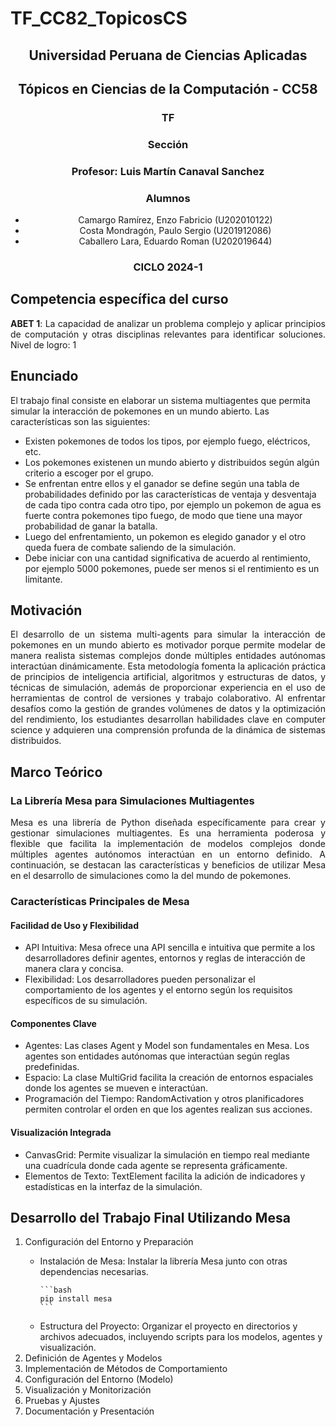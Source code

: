 # TF_CC82_TopicosCS

 <h2 align="center">Universidad Peruana de Ciencias Aplicadas</h2>
<h2 align="center">Tópicos en Ciencias de la Computación - CC58</h2>
 
<h3 align="center"> TF</h3>
 
<h3 align="center"> Sección</h3>
<h3 align="center"> Profesor: Luis Martín Canaval Sanchez</h3>
<h3 align="center"> Alumnos</h3>
 <ul>
   <li align="center">Camargo Ramírez, Enzo Fabricio (U202010122)</li>
   <li align="center">Costa Mondragón, Paulo Sergio (U201912086)</li>
   <li align="center">Caballero Lara, Eduardo Roman (U202019644)</li>
 </ul>
 
 
 <h3 align="center">CICLO 2024-1</h3>


## Competencia específica del curso

<p align="justify">
 <b>ABET 1</b>: La capacidad de analizar un problema complejo y aplicar principios de computación y otras disciplinas relevantes para identificar soluciones.
Nivel de logro: 1
</p>

## Enunciado
<p align="justift">
El trabajo final consiste en elaborar un sistema multiagentes que permita simular la interacción de pokemones en un mundo abierto. Las características son las siguientes:
<ul>
<li>Existen pokemones de todos los tipos, por ejemplo fuego, eléctricos, etc.</li>
<li>Los pokemones existenen un mundo abierto y distribuidos según algún criterio a escoger por el grupo.</li>
<li>Se enfrentan entre ellos y el ganador se define según una tabla de probabilidades definido por las características de ventaja y desventaja de cada tipo contra cada otro tipo, por ejemplo un pokemon de agua es fuerte contra pokemones tipo fuego, de modo que tiene una mayor probabilidad de ganar la batalla.</li>
<li>Luego del enfrentamiento, un pokemon es elegido ganador y el otro queda fuera de combate saliendo de la simulación.</li>
<li>Debe iniciar con una cantidad significativa de acuerdo al rentimiento, por ejemplo 5000 pokemones, puede ser menos si el rentimiento es un limitante.</li>
 </ul>
</p>

## Motivación
<p align="justify">
 El desarrollo de un sistema multi-agents para simular la interacción de pokemones en un mundo abierto es motivador porque permite modelar de manera realista sistemas complejos donde múltiples entidades autónomas interactúan dinámicamente. Esta metodología fomenta la aplicación práctica de principios de inteligencia artificial, algoritmos y estructuras de datos, y técnicas de simulación, además de proporcionar experiencia en el uso de herramientas de control de versiones y trabajo colaborativo. Al enfrentar desafíos como la gestión de grandes volúmenes de datos y la optimización del rendimiento, los estudiantes desarrollan habilidades clave en computer science y adquieren una comprensión profunda de la dinámica de sistemas distribuidos.
</p>

## Marco Teórico

### La Librería Mesa para Simulaciones Multiagentes
<p align="justify">
Mesa es una librería de Python diseñada específicamente para crear y gestionar simulaciones multiagentes. Es una herramienta poderosa y flexible que facilita la implementación de modelos complejos donde múltiples agentes autónomos interactúan en un entorno definido. A continuación, se destacan las características y beneficios de utilizar Mesa en el desarrollo de simulaciones como la del mundo de pokemones.
</p>

### Características Principales de Mesa

#### Facilidad de Uso y Flexibilidad
<p align="justify">
<ul>
<li>API Intuitiva: Mesa ofrece una API sencilla e intuitiva que permite a los desarrolladores definir agentes, entornos y reglas de interacción de manera clara y concisa.</li>
<li>Flexibilidad: Los desarrolladores pueden personalizar el comportamiento de los agentes y el entorno según los requisitos específicos de su simulación.</li>
</ul>

#### Componentes Clave
<p>
 <ul>
<li>Agentes: Las clases Agent y Model son fundamentales en Mesa. Los agentes son entidades autónomas que interactúan según reglas predefinidas.</li>
<li>Espacio: La clase MultiGrid facilita la creación de entornos espaciales donde los agentes se mueven e interactúan.</li>
<li>Programación del Tiempo: RandomActivation y otros planificadores permiten controlar el orden en que los agentes realizan sus acciones.</li>
</ul>
 </p>
 
#### Visualización Integrada
<p align="justify">
<ul>
<li>CanvasGrid: Permite visualizar la simulación en tiempo real mediante una cuadrícula donde cada agente se representa gráficamente.</li>
<li>Elementos de Texto: TextElement facilita la adición de indicadores y estadísticas en la interfaz de la simulación.</li>
</ul>
</p>

## Desarrollo del Trabajo Final Utilizando Mesa

<p align="justify">
 <ol>
  <li>Configuración del Entorno y Preparación</li>
  <ul>
   <li>Instalación de Mesa: Instalar la librería Mesa junto con otras dependencias necesarias.
   
    ```bash
    pip install mesa
    ```
    
   </li>
   <li>Estructura del Proyecto: Organizar el proyecto en directorios y archivos adecuados, incluyendo scripts para los modelos, agentes y visualización.</li>
  </ul>
  <li>Definición de Agentes y Modelos</li>
  <li>Implementación de Métodos de Comportamiento</li>
  <li>Configuración del Entorno (Modelo)</li>
  <li>Visualización y Monitorización</li>
  <li>Pruebas y Ajustes</li>
  <li>Documentación y Presentación</li>
 </ol>
</p>

